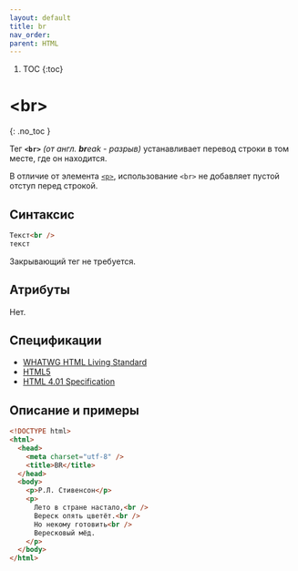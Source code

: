 ```yaml
---
layout: default
title: br
nav_order:
parent: HTML
---
```


<!-- prettier-ignore-start -->
1. TOC
{:toc}

# &lt;br&gt;
{: .no_toc }
<!-- prettier-ignore-end -->

Тег **`<br>`** _(от англ. **br**eak - разрыв)_ устанавливает перевод строки в том месте, где он находится.

В отличие от элемента [`<p>`](/html/p/), использование `<br>` не добавляет пустой отступ перед строкой.

## Синтаксис

```html
Текст<br />
текст
```

Закрывающий тег не требуется.

## Атрибуты

Нет.

## Спецификации

- [WHATWG HTML Living Standard](https://html.spec.whatwg.org/multipage/text-level-semantics.html#the-br-element)
- [HTML5](http://www.w3.org/TR/html5/text-level-semantics.html#the-br-element)
- [HTML 4.01 Specification](http://www.w3.org/TR/html401/struct/text.html#h-9.3.2.1)

## Описание и примеры

```html
<!DOCTYPE html>
<html>
  <head>
    <meta charset="utf-8" />
    <title>BR</title>
  </head>
  <body>
    <p>Р.Л. Стивенсон</p>
    <p>
      Лето в стране настало,<br />
      Вереск опять цветёт.<br />
      Но некому готовить<br />
      Вересковый мёд.
    </p>
  </body>
</html>
```
